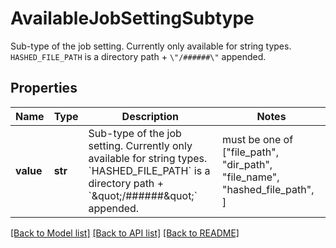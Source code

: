 # AvailableJobSettingSubtype

Sub-type of the job setting. Currently only available for string types. `HASHED_FILE_PATH` is a directory path + `\"/######\"` appended. 

## Properties
Name | Type | Description | Notes
------------ | ------------- | ------------- | -------------
**value** | **str** | Sub-type of the job setting. Currently only available for string types. &#x60;HASHED_FILE_PATH&#x60; is a directory path + &#x60;\&quot;/######\&quot;&#x60; appended.  |  must be one of ["file_path", "dir_path", "file_name", "hashed_file_path", ]

[[Back to Model list]](../README.md#documentation-for-models) [[Back to API list]](../README.md#documentation-for-api-endpoints) [[Back to README]](../README.md)


